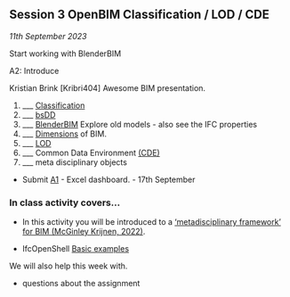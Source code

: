 ## Session 3 OpenBIM Classification / LOD / CDE

*11th September 2023*

Start working with BlenderBIM

A2: Introduce

Kristian Brink [Kribri404] Awesome BIM presentation.

1. ___ [Classification](/41934/Concepts/Classification)
3. ___ [bsDD](/41934/Concepts/bsDD)
1. ___ [BlenderBIM](/41934/Concepts/BlenderBIM) Explore old models - also see the IFC properties
2. ___ [Dimensions](/41934/Concepts/Dimensions) of BIM.
3. ___ [LOD](/41934/Concepts/LOD)
1. ___ Common Data Environment [(CDE)](/41934/Concepts/CDE)
1. ___ meta disciplinary objects

* Submit [A1](/41934/Assignments/A1) - Excel dashboard. - 17th September

### In class activity covers...

* In this activity you will be introduced to a [‘metadisciplinary framework’ for BIM (McGinley Krijnen, 2022)](https://www.researchgate.net/publication/363579368_A_framework_for_meta-disciplinary_building_analysis/stats). 

* IfcOpenShell [Basic examples](/41934/Examples/IfcOpenShell/Basic-Examples)


We will also help this week with.
* questions about the assignment

